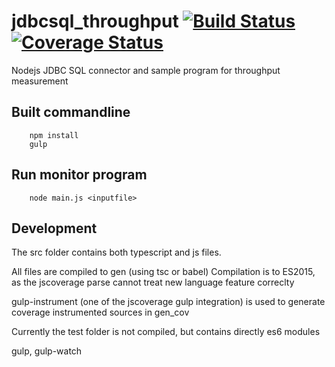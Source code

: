 # jdbcsql_throughput [![Build Status](https://travis-ci.org/jfseb/jdbcsql_throughput.svg?branch=master)](https://travis-ci.org/jfseb/jdbcsql_throughput)[![Coverage Status](https://coveralls.io/repos/github/jfseb/jdbcsql_throughput/badge.svg?branch=master)](https://coveralls.io/github/jfseb/jdbcsql_throughput?branch=master)

Nodejs JDBC SQL connector and sample program for throughput measurement


## Built commandline

```
    npm install
    gulp
```

## Run monitor program

```
    node main.js <inputfile>
```


## Development

The src folder contains both typescript and js files.

All files are compiled to gen  (using tsc or babel)
Compilation is to ES2015, as the jscoverage parse cannot treat new language
feature correclty

gulp-instrument (one of the jscoverage gulp integration) is used to generate
coverage instrumented sources in gen_cov

Currently the test folder is not compiled, but contains directly es6 modules

gulp, gulp-watch


